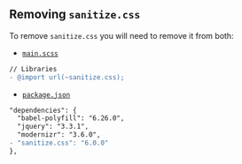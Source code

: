 ## Removing `sanitize.css`

To remove `sanitize.css` you will need to remove it from both:

- [`main.scss`](../../app/styles/main.scss)

```diff
// Libraries
- @import url(~sanitize.css);
```

- [`package.json`](../../package.json)

```diff
"dependencies": {
  "babel-polyfill": "6.26.0",
  "jquery": "3.3.1",
  "modernizr": "3.6.0",
- "sanitize.css": "6.0.0"
},
```
